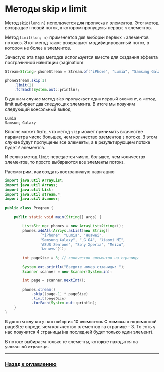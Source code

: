 # Методы skip и limit
   
Метод `skip(long n)` используется для пропуска `n` элементов.
Этот метод возвращает новый поток, в котором пропущены первые `n` элементов.

Метод `limit(long n)` применяется для выборки первых `n` элементов потоков.
Этот метод также возвращает модифицированный поток, в котором не более `n` элементов.

Зачастую эта пара методов используется вместе для создания эффекта постраничной навигации (pagination)

```java
Stream<String> phoneStream = Stream.of("iPhone", "Lumia", "Samsung Galaxy", "LG", "Nexus");
         
phoneStream.skip(1)
    .limit(2)
    .forEach(System.out::println);
```

В данном случае метод skip пропускает один первый элемент, а метод limit выбирает два следующих элемента.
В итоге мы получим следующий консольный вывод

```
Lumia
Samsung Galaxy
```

Вполне может быть, что метод `skip` может принимать в качестве параметра число большее, чем количество элементов в потоке.
В этом случае будут пропущены все элементы, а в результирующем потоке будет `0` элементов.

И если в метод `limit` передается число, большее, чем количество элементов, то просто выбираются все элементы потока.

Рассмотрим, как создать постраничную навигацию

```java
import java.util.ArrayList;
import java.util.Arrays;
import java.util.List;
import java.util.stream.*;
import java.util.Scanner;
 
public class Program {
 
    public static void main(String[] args) {
         
        List<String> phones = new ArrayList<String>();
        phones.addAll(Arrays.asList(new String[]
                {"iPhone", "Lumia", "Huawei",
                "Samsung Galaxy", "LG G4", "Xiaomi MI",
                "ASUS Zenfone", "Sony Xperia", "Meizu",
                "Lenovo"}));
         
        int pageSize = 3; // количество элементов на страницу

        System.out.println("Введите номер страницы: ");
        Scanner scanner = new Scanner(System.in);

        int page = scanner.nextInt();
        
        phones.stream()
            .skip((page-1) * pageSize)
            .limit(pageSize)
            .forEach(System.out::println);
    }
}
```

В данном случае у нас набор из 10 элементов.
С помощью переменной pageSize определяем количество элементов на странице - 3.
То есть у нас получится 4 страницы (на последней будет только один элемент).

В потоке выбираем только те элементы, которые находятся на указанной странице.

---

### [Назад к оглавлению](../../README.md)